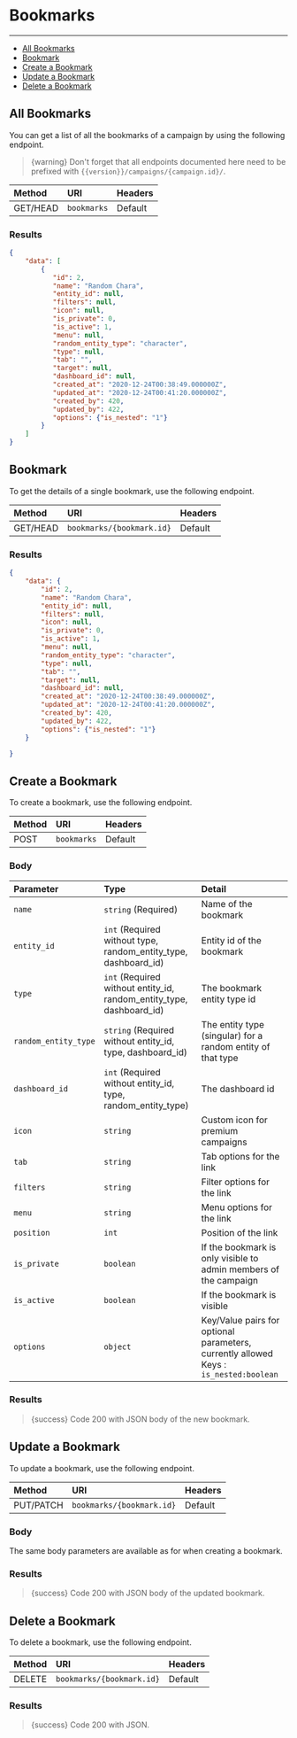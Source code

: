 # Bookmarks

---

- [All Bookmarks](#all-bookmarks)
- [Bookmark](#bookmark)
- [Create a Bookmark](#create-bookmark)
- [Update a Bookmark](#update-bookmark)
- [Delete a Bookmark](#delete-bookmark)

<a name="all-bookmarks"></a>
## All Bookmarks

You can get a list of all the bookmarks of a campaign by using the following endpoint.

> {warning} Don't forget that all endpoints documented here need to be prefixed with `{{version}}/campaigns/{campaign.id}/`.


| Method | URI            | Headers |
| :- |:---------------|  :-  |
| GET/HEAD | `bookmarks` | Default |

### Results
```json
{
    "data": [
        {
           "id": 2,
           "name": "Random Chara",
           "entity_id": null,
           "filters": null,
           "icon": null,
           "is_private": 0,
           "is_active": 1,
           "menu": null,
           "random_entity_type": "character",
           "type": null,
           "tab": "",
           "target": null,
           "dashboard_id": null,
           "created_at": "2020-12-24T00:38:49.000000Z",
           "updated_at": "2020-12-24T00:41:20.000000Z",
           "created_by": 420,
           "updated_by": 422,
           "options": {"is_nested": "1"}
        }
    ]
}
```


<a name="bookmark"></a>
## Bookmark

To get the details of a single bookmark, use the following endpoint.

| Method | URI                          | Headers |
| :- |:-----------------------------|  :-  |
| GET/HEAD | `bookmarks/{bookmark.id}` | Default |

### Results
```json
{
    "data": {
        "id": 2,
        "name": "Random Chara",
        "entity_id": null,
        "filters": null,
        "icon": null,
        "is_private": 0,
        "is_active": 1,
        "menu": null,
        "random_entity_type": "character",
        "type": null,
        "tab": "",
        "target": null,
        "dashboard_id": null,
        "created_at": "2020-12-24T00:38:49.000000Z",
        "updated_at": "2020-12-24T00:41:20.000000Z",
        "created_by": 420,
        "updated_by": 422,
        "options": {"is_nested": "1"}
    }

}
```


<a name="create-bookmark"></a>
## Create a Bookmark

To create a bookmark, use the following endpoint.

| Method | URI | Headers |
| :- |   :-   |  :-  |
| POST | `bookmarks` | Default |

### Body

| Parameter | Type | Detail                                                                                |
| :- |   :-   |:--------------------------------------------------------------------------------------|
| `name` | `string` (Required) | Name of the bookmark                                                                  |
| `entity_id` | `int` (Required without type, random_entity_type, dashboard_id) | Entity id of the bookmark                                                             |
| `type` | `int` (Required without entity_id, random_entity_type, dashboard_id) | The bookmark entity type id                                                           |
| `random_entity_type` | `string` (Required without entity_id, type, dashboard_id) | The entity type (singular) for a random entity of that type                           |
| `dashboard_id` | `int` (Required without entity_id, type, random_entity_type) | The dashboard id                                                                      |
| `icon` | `string` | Custom icon for premium campaigns                                                     |
| `tab` | `string` | Tab options for the link                                                              |
| `filters` | `string` | Filter options for the link                                                           |
| `menu` | `string` | Menu options for the link                                                             |
| `position` | `int` | Position of the link                                                                  |
| `is_private` | `boolean` | If the bookmark is only visible to admin members of the campaign                      |
| `is_active` | `boolean` | If the bookmark is visible                                                            |
| `options`| `object` | Key/Value pairs for optional parameters, currently allowed Keys : `is_nested:boolean` |

### Results

> {success} Code 200 with JSON body of the new bookmark.


<a name="update-bookmark"></a>
## Update a Bookmark

To update a bookmark, use the following endpoint.

| Method | URI                       | Headers |
| :- |:--------------------------|  :-  |
| PUT/PATCH | `bookmarks/{bookmark.id}` | Default |

### Body

The same body parameters are available as for when creating a bookmark.

### Results

> {success} Code 200 with JSON body of the updated bookmark.


<a name="delete-bookmark"></a>
## Delete a Bookmark

To delete a bookmark, use the following endpoint.

| Method | URI                            | Headers |
| :- |:-------------------------------|  :-  |
| DELETE | `bookmarks/{bookmark.id}` | Default |

### Results

> {success} Code 200 with JSON.
